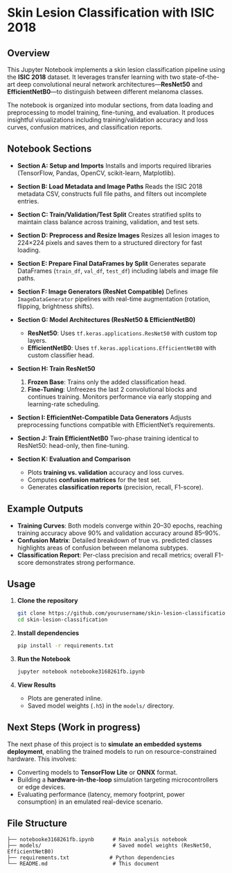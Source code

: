 # Skin Lesion Classification with ISIC 2018

## Overview

This Jupyter Notebook implements a skin lesion classification pipeline using the **ISIC 2018** dataset. It leverages transfer learning with two state-of-the-art deep convolutional neural network architectures—**ResNet50** and **EfficientNetB0**—to distinguish between different melanoma classes.

The notebook is organized into modular sections, from data loading and preprocessing to model training, fine-tuning, and evaluation. It produces insightful visualizations including training/validation accuracy and loss curves, confusion matrices, and classification reports.

## Notebook Sections

* **Section A: Setup and Imports**
  Installs and imports required libraries (TensorFlow, Pandas, OpenCV, scikit-learn, Matplotlib).

* **Section B: Load Metadata and Image Paths**
  Reads the ISIC 2018 metadata CSV, constructs full file paths, and filters out incomplete entries.

* **Section C: Train/Validation/Test Split**
  Creates stratified splits to maintain class balance across training, validation, and test sets.

* **Section D: Preprocess and Resize Images**
  Resizes all lesion images to 224×224 pixels and saves them to a structured directory for fast loading.

* **Section E: Prepare Final DataFrames by Split**
  Generates separate DataFrames (`train_df`, `val_df`, `test_df`) including labels and image file paths.

* **Section F: Image Generators (ResNet Compatible)**
  Defines `ImageDataGenerator` pipelines with real-time augmentation (rotation, flipping, brightness shifts).

* **Section G: Model Architectures (ResNet50 & EfficientNetB0)**

  * **ResNet50**: Uses `tf.keras.applications.ResNet50` with custom top layers.
  * **EfficientNetB0**: Uses `tf.keras.applications.EfficientNetB0` with custom classifier head.

* **Section H: Train ResNet50**

  1. **Frozen Base**: Trains only the added classification head.
  2. **Fine-Tuning**: Unfreezes the last 2 convolutional blocks and continues training.
     Monitors performance via early stopping and learning-rate scheduling.

* **Section I: EfficientNet-Compatible Data Generators**
  Adjusts preprocessing functions compatible with EfficientNet’s requirements.

* **Section J: Train EfficientNetB0**
  Two-phase training identical to ResNet50: head-only, then fine-tuning.

* **Section K: Evaluation and Comparison**

  * Plots **training vs. validation** accuracy and loss curves.
  * Computes **confusion matrices** for the test set.
  * Generates **classification reports** (precision, recall, F1-score).

## Example Outputs

* **Training Curves**: Both models converge within 20–30 epochs, reaching training accuracy above 90% and validation accuracy around 85–90%.
* **Confusion Matrix**: Detailed breakdown of true vs. predicted classes highlights areas of confusion between melanoma subtypes.
* **Classification Report**: Per-class precision and recall metrics; overall F1-score demonstrates strong performance.

## Usage

1. **Clone the repository**

   ```bash
   git clone https://github.com/yourusername/skin-lesion-classification.git
   cd skin-lesion-classification
   ```

2. **Install dependencies**

   ```bash
   pip install -r requirements.txt
   ```

3. **Run the Notebook**

   ```bash
   jupyter notebook notebooke3168261fb.ipynb
   ```

4. **View Results**

   * Plots are generated inline.
   * Saved model weights (`.h5`) in the `models/` directory.

## Next Steps (Work in progress)

The next phase of this project is to **simulate an embedded systems deployment**, enabling the trained models to run on resource-constrained hardware. This involves:

* Converting models to **TensorFlow Lite** or **ONNX** format.
* Building a **hardware-in-the-loop** simulation targeting microcontrollers or edge devices.
* Evaluating performance (latency, memory footprint, power consumption) in an emulated real-device scenario.

## File Structure

```
├── notebooke3168261fb.ipynb      # Main analysis notebook
├── models/                       # Saved model weights (ResNet50, EfficientNetB0)
├── requirements.txt             # Python dependencies
└── README.md                     # This document
```
